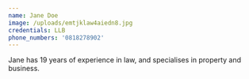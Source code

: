 ```yaml
---
name: Jane Doe
image: /uploads/emtjklaw4aiedn8.jpg
credentials: LLB
phone_numbers: '0818278902'
---
```


Jane has 19 years of experience in law, and specialises in property and business.